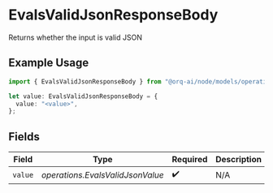 # EvalsValidJsonResponseBody

Returns whether the input is valid JSON

## Example Usage

```typescript
import { EvalsValidJsonResponseBody } from "@orq-ai/node/models/operations";

let value: EvalsValidJsonResponseBody = {
  value: "<value>",
};
```

## Fields

| Field                            | Type                             | Required                         | Description                      |
| -------------------------------- | -------------------------------- | -------------------------------- | -------------------------------- |
| `value`                          | *operations.EvalsValidJsonValue* | :heavy_check_mark:               | N/A                              |